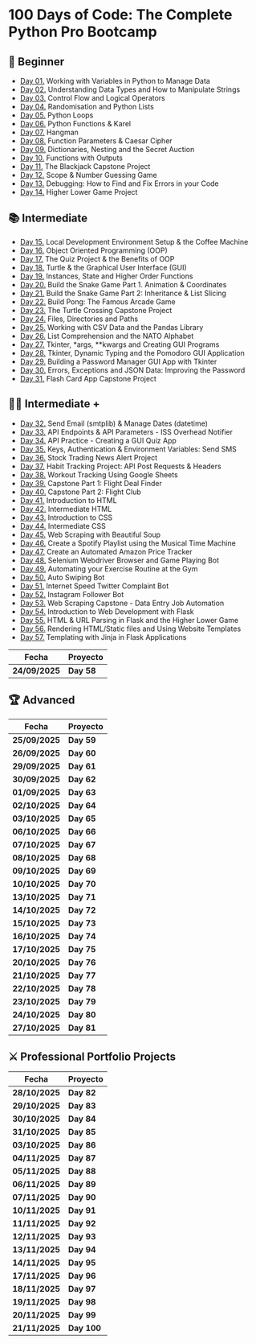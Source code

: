 # 100 Days of Code: The Complete Python Pro Bootcamp

## 🔰 Beginner

- [Day 01.](/Day01) Working with Variables in Python to Manage Data
- [Day 02.](/Day02) Understanding Data Types and How to Manipulate Strings
- [Day 03.](/Day03) Control Flow and Logical Operators
- [Day 04.](/Day04) Randomisation and Python Lists
- [Day 05.](/Day05) Python Loops
- [Day 06.](/Day06) Python Functions & Karel
- [Day 07.](/Day07) Hangman
- [Day 08.](/Day08) Function Parameters & Caesar Cipher
- [Day 09.](/Day09) Dictionaries, Nesting and the Secret Auction
- [Day 10.](/Day10) Functions with Outputs
- [Day 11.](/Day11) The Blackjack Capstone Project
- [Day 12.](/Day12) Scope & Number Guessing Game
- [Day 13.](/Day13) Debugging: How to Find and Fix Errors in your Code
- [Day 14.](/Day14) Higher Lower Game Project

## 📚 Intermediate

- [Day 15.](/Day15) Local Development Environment Setup & the Coffee Machine
- [Day 16.](/Day16) Object Oriented Programming (OOP)
- [Day 17.](/Day17) The Quiz Project & the Benefits of OOP
- [Day 18.](/Day18) Turtle & the Graphical User Interface (GUI)
- [Day 19.](/Day19) Instances, State and Higher Order Functions
- [Day 20.](/Day20) Build the Snake Game Part 1. Animation & Coordinates
- [Day 21.](/Day21) Build the Snake Game Part 2: Inheritance & List Slicing
- [Day 22.](/Day22) Build Pong: The Famous Arcade Game
- [Day 23.](/Day23) The Turtle Crossing Capstone Project
- [Day 24.](/Day24) Files, Directories and Paths
- [Day 25.](/Day25) Working with CSV Data and the Pandas Library
- [Day 26.](/Day26) List Comprehension and the NATO Alphabet
- [Day 27.](/Day27) Tkinter, \*args, \*\*kwargs and Creating GUI Programs
- [Day 28.](/Day28) Tkinter, Dynamic Typing and the Pomodoro GUI Application
- [Day 29.](/Day29) Building a Password Manager GUI App with Tkinter
- [Day 30.](/Day30) Errors, Exceptions and JSON Data: Improving the Password
- [Day 31.](/Day31) Flash Card App Capstone Project

## 👨‍💻 Intermediate +

- [Day 32.](/Day32) Send Email (smtplib) & Manage Dates (datetime)
- [Day 33.](/Day33) API Endpoints & API Parameters - ISS Overhead Notifier
- [Day 34.](/Day34) API Practice - Creating a GUI Quiz App
- [Day 35.](/Day35) Keys, Authentication & Environment Variables: Send SMS
- [Day 36.](/Day36) Stock Trading News Alert Project
- [Day 37.](/Day37) Habit Tracking Project: API Post Requests & Headers
- [Day 38.](/Day38) Workout Tracking Using Google Sheets
- [Day 39.](/Day39) Capstone Part 1: Flight Deal Finder
- [Day 40.](/Day40) Capstone Part 2: Flight Club
- [Day 41.](/Day41) Introduction to HTML
- [Day 42.](/Day42) Intermediate HTML
- [Day 43.](/Day43) Introduction to CSS
- [Day 44.](/Day44) Intermediate CSS
- [Day 45.](/Day45) Web Scraping with Beautiful Soup
- [Day 46.](/Day46) Create a Spotify Playlist using the Musical Time Machine
- [Day 47.](/Day47) Create an Automated Amazon Price Tracker
- [Day 48.](/Day48) Selenium Webdriver Browser and Game Playing Bot
- [Day 49.](/Day49) Automating your Exercise Routine at the Gym
- [Day 50.](/Day50) Auto Swiping Bot
- [Day 51.](/Day51) Internet Speed Twitter Complaint Bot
- [Day 52.](/Day52) Instagram Follower Bot
- [Day 53.](/Day53) Web Scraping Capstone - Data Entry Job Automation
- [Day 54.](/Day54) Introduction to Web Development with Flask
- [Day 55.](/Day55) HTML & URL Parsing in Flask and the Higher Lower Game
- [Day 56.](/Day56) Rendering HTML/Static files and Using Website Templates
- [Day 57.](/Day57) Templating with Jinja in Flask Applications

| **Fecha**      | **Proyecto** |
| -------------- | ------------ |
| **24/09/2025** | **Day 58**   |

## 🏆 Advanced

| **Fecha**      | **Proyecto** |
| -------------- | ------------ |
| **25/09/2025** | **Day 59**   |
| **26/09/2025** | **Day 60**   |
| **29/09/2025** | **Day 61**   |
| **30/09/2025** | **Day 62**   |
| **01/09/2025** | **Day 63**   |
| **02/10/2025** | **Day 64**   |
| **03/10/2025** | **Day 65**   |
| **06/10/2025** | **Day 66**   |
| **07/10/2025** | **Day 67**   |
| **08/10/2025** | **Day 68**   |
| **09/10/2025** | **Day 69**   |
| **10/10/2025** | **Day 70**   |
| **13/10/2025** | **Day 71**   |
| **14/10/2025** | **Day 72**   |
| **15/10/2025** | **Day 73**   |
| **16/10/2025** | **Day 74**   |
| **17/10/2025** | **Day 75**   |
| **20/10/2025** | **Day 76**   |
| **21/10/2025** | **Day 77**   |
| **22/10/2025** | **Day 78**   |
| **23/10/2025** | **Day 79**   |
| **24/10/2025** | **Day 80**   |
| **27/10/2025** | **Day 81**   |

## ⚔ Professional Portfolio Projects

| **Fecha**      | **Proyecto** |
| -------------- | ------------ |
| **28/10/2025** | **Day 82**   |
| **29/10/2025** | **Day 83**   |
| **30/10/2025** | **Day 84**   |
| **31/10/2025** | **Day 85**   |
| **03/10/2025** | **Day 86**   |
| **04/11/2025** | **Day 87**   |
| **05/11/2025** | **Day 88**   |
| **06/11/2025** | **Day 89**   |
| **07/11/2025** | **Day 90**   |
| **10/11/2025** | **Day 91**   |
| **11/11/2025** | **Day 92**   |
| **12/11/2025** | **Day 93**   |
| **13/11/2025** | **Day 94**   |
| **14/11/2025** | **Day 95**   |
| **17/11/2025** | **Day 96**   |
| **18/11/2025** | **Day 97**   |
| **19/11/2025** | **Day 98**   |
| **20/11/2025** | **Day 99**   |
| **21/11/2025** | **Day 100**  |